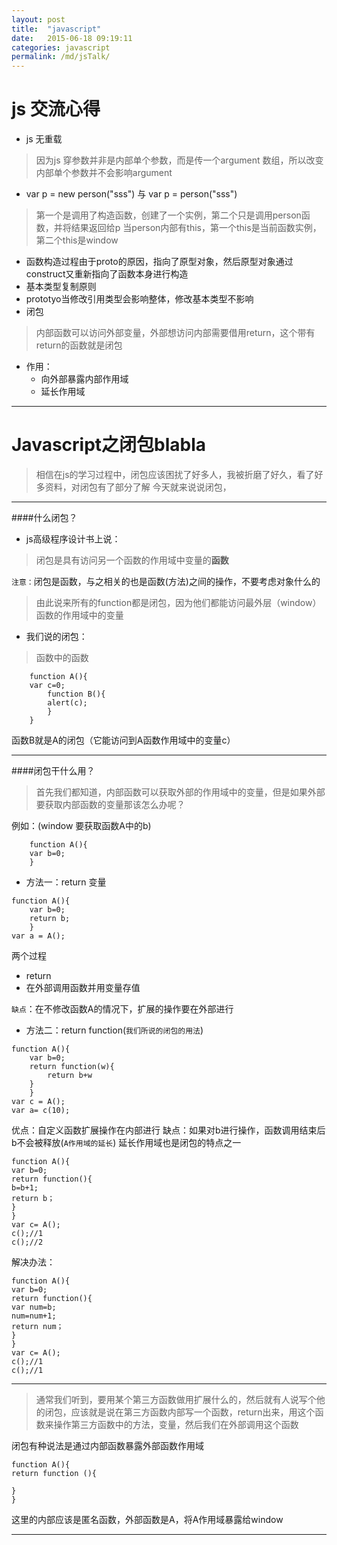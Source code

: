 ```yaml
---
layout: post
title:  "javascript"
date:   2015-06-18 09:19:11
categories: javascript
permalink: /md/jsTalk/
---
```




js 交流心得
===

- js 无重载
> 因为js 穿参数并非是内部单个参数，而是传一个argument 数组，所以改变内部单个参数并不会影响argument

- var p = new person("sss") 与 var p = person("sss")
> 第一个是调用了构造函数，创建了一个实例，第二个只是调用person函数，并将结果返回给p
> 当person内部有this，第一个this是当前函数实例，第二个this是window

- 函数构造过程由于proto的原因，指向了原型对象，然后原型对象通过construct又重新指向了函数本身进行构造
- 基本类型复制原则
- prototyo当修改引用类型会影响整体，修改基本类型不影响
- 闭包

> 内部函数可以访问外部变量，外部想访问内部需要借用return，这个带有return的函数就是闭包

- 作用：
	- 向外部暴露内部作用域
	- 延长作用域
	


---



Javascript之闭包blabla
===

> 相信在js的学习过程中，闭包应该困扰了好多人，我被折磨了好久，看了好多资料，对闭包有了部分了解
> 今天就来说说闭包，

---

####什么闭包？

- js高级程序设计书上说：

 > 闭包是具有访问另一个函数的作用域中变量的**函数**


`注意：`闭包是函数，与之相关的也是函数(方法)之间的操作，不要考虑对象什么的


> 由此说来所有的function都是闭包，因为他们都能访问最外层（window）函数的作用域中的变量

- 我们说的闭包：

> 函数中的函数

```
    function A(){
    var c=0;
        function B(){
        alert(c);
        }
    }
```

函数B就是A的闭包（它能访问到A函数作用域中的变量c）

---

####闭包干什么用？

> 首先我们都知道，内部函数可以获取外部的作用域中的变量，但是如果外部要获取内部函数的变量那该怎么办呢？

例如：(window 要获取函数A中的b)

```
    function A(){
    var b=0;
    }
```

- 方法一：return 变量


```
function A(){
    var b=0;
    return b;
    }
var a = A();
```

两个过程

- return
- 在外部调用函数并用变量存值

`缺点`：在不修改函数A的情况下，扩展的操作要在外部进行

- 方法二：return function(`我们所说的闭包的用法`)

```
function A(){
    var b=0;
    return function(w){
        return b+w
    }
    }
var c = A();
var a= c(10);
```


优点：自定义函数扩展操作在内部进行
缺点：如果对b进行操作，函数调用结束后b不会被释放(`A作用域的延长`)
延长作用域也是闭包的特点之一

```
function A(){
var b=0;
return function(){
b=b+1;
return b；
}
}
var c= A();
c();//1
c();//2
```

解决办法：

```
function A(){
var b=0;
return function(){
var num=b;
num=num+1;
return num；
}
}
var c= A();
c();//1
c();//1
```
---

> 通常我们听到，要用某个第三方函数做用扩展什么的，然后就有人说写个他的闭包，应该就是说在第三方函数内部写一个函数，return出来，用这个函数来操作第三方函数中的方法，变量，然后我们在外部调用这个函数

闭包有种说法是通过内部函数暴露外部函数作用域

```
function A(){
return function (){

}
}
```
这里的内部应该是匿名函数，外部函数是A，将A作用域暴露给window

---

